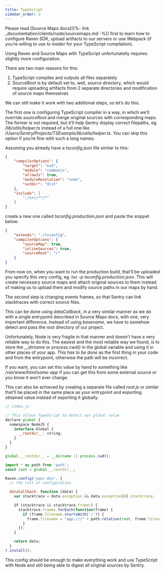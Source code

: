 ```yaml
---
title: TypeScript
sidebar_order: 3
---
```


Please read [Source Maps docs]({%- link _documentation/clients/node/sourcemaps.md -%}) first to learn how to configure Raven SDK, upload artifacts to our servers or use Webpack (if you’re willing to use _ts-loader_ for your TypeScript compilation).

Using Raven and Source Maps with TypeScript unfortunatelly requires slightly more configuration.

There are two main reasons for this:

1.  TypeScript compiles and outputs all files separately
2.  SourceRoot is by default set to, well, source directory, which would require uploading artifacts from 2 separate directories and modification of source maps themselves

We can still make it work with two additional steps, so let’s do this.

The first one is configuring TypeScript compiler in a way, in which we’ll override _sourceRoot_ and merge original sources with corresponding maps. The former is not required, but it’ll help Sentry display correct filepaths, eg. _/lib/utils/helper.ts_ instead of a full one like _/Users/Sentry/Projects/TSExample/lib/utils/helper.ts_. You can skip this option if you’re fine with such a long names.

Assuming you already have a _tsconfig.json_ file similar to this:

```json
{
    "compilerOptions": {
        "target": "es6",
        "module": "commonjs",
        "allowJs": true,
        "moduleResolution": "node",
        "outDir": "dist"
    },
    "include": [
        "./src/**/*"
    ]
}
```

create a new one called _tsconfig.production.json_ and paste the snippet below:

```json
{
    "extends": "./tsconfig",
    "compilerOptions": {
        "sourceMap": true,
        "inlineSources": true,
        "sourceRoot": "/"
    }
}
```

From now on, when you want to run the production build, that’ll be uploaded you specify this very config, eg. _tsc -p tsconfig.production.json_. This will create necessary source maps and attach original sources to them instead of making us to upload them and modify source paths in our maps by hand.

The second step is changing events frames, so that Sentry can link stacktraces with correct source files.

This can be done using _dataCallback_, in a very similar manner as we do with a single entrypoint described in Source Maps docs, with one, very important difference. Instead of using _basename_, we have to somehow detect and pass the root directory of our project.

Unfortunately, Node is very fragile in that manner and doesn’t have a very reliable way to do this. The easiest and the most reliable way we found, is to store the ___dirname_ or _process.cwd()_ in the global variable and using it in other places of your app. This _has to be done_ as the first thing in your code and from the entrypoint, otherwise the path will be incorrect.

If you want, you can set this value by hand to something like _/var/www/html/some-app_ if you can get this from some external source or you know it won’t ever change.

This can also be achieved by creating a separate file called _root.js_ or similar that’ll be placed in the same place as your entrypoint and exporting obtained value instead of exporting it globally.

```javascript
// index.js

// This allows TypeScript to detect our global value
declare global {
  namespace NodeJS {
    interface Global {
      __rootdir__: string;
    }
  }
}

global.__rootdir__ = __dirname || process.cwd();
```

```javascript
import * as path from 'path';
const root = global.__rootdir__;

Raven.config('your-dsn', {
  // the rest of configuration

  dataCallback: function (data) {
    var stacktrace = data.exception && data.exception[0].stacktrace;

    if (stacktrace && stacktrace.frames) {
      stacktrace.frames.forEach(function(frame) {
        if (frame.filename.startsWith('/')) {
          frame.filename = "app:///" + path.relative(root, frame.filename);
        }
      });
    }

    return data;
  }
).install();
```

This config should be enough to make everything work and use TypeScript with Node and still being able to digest all original sources by Sentry.
